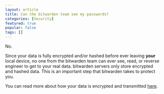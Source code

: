 ```yaml
---
layout: article
title: Can the bitwarden team see my passwords?
categories: [Security]
featured: true
popular: false
tags: []
---
```


No.

Since your data is fully encrypted and/or hashed before ever leaving **your** local device, no one from the bitwarden
team can ever see, read, or reverse engineer to get to your real data. bitwarden servers only store encrypted and hashed
data. This is an important step that bitwarden takes to protect you.

You can read more about how your data is encrypted and transmitted [here][whatencryption].

[whatencryption]: https://help.bitwarden.com/security/what-encryption-is-used/
